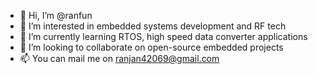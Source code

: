 - 👋 Hi, I’m @ranfun
- 👀 I’m interested in embedded systems development and RF tech
- 🌱 I’m currently learning RTOS, high speed data converter applications
- 💞️ I’m looking to collaborate on open-source embedded projects
- 📫 You can mail me on ranjan42069@gmail.com

<!---
ranfun/ranfun is a ✨ special ✨ repository because its `README.md` (this file) appears on your GitHub profile.
You can click the Preview link to take a look at your changes.
--->
